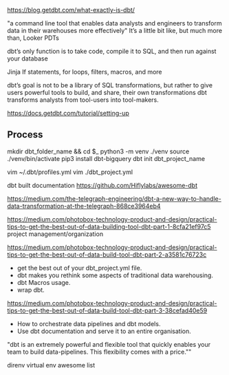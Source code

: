 
https://blog.getdbt.com/what-exactly-is-dbt/

"a command line tool that enables data analysts and engineers to transform data in their warehouses more effectively"
It’s a little bit like, but much more than, Looker PDTs

dbt’s only function is to take code, compile it to SQL, and then run against your database

Jinja
If statements, for loops, filters, macros, and more

dbt’s goal is not to be a library of SQL transformations, but rather to give users powerful tools to build, and share, their own transformations
dbt transforms analysts from tool-users into tool-makers.

https://docs.getdbt.com/tutorial/setting-up



## Process
mkdir dbt_folder_name && cd $_
python3 -m venv ./venv
source ./venv/bin/activate
pip3 install dbt-bigquery
dbt init dbt_project_name

vim ~/.dbt/profiles.yml
vim ./dbt_project.yml




dbt built documentation
https://github.com/Hiflylabs/awesome-dbt


https://medium.com/the-telegraph-engineering/dbt-a-new-way-to-handle-data-transformation-at-the-telegraph-868ce3964eb4

https://medium.com/photobox-technology-product-and-design/practical-tips-to-get-the-best-out-of-data-building-tool-dbt-part-1-8cfa21ef97c5
project management/organization

https://medium.com/photobox-technology-product-and-design/practical-tips-to-get-the-best-out-of-data-build-tool-dbt-part-2-a3581c76723c
- get the best out of your dbt_project.yml file.
- dbt makes you rethink some aspects of traditional data warehousing.
- dbt Macros usage.
- wrap dbt.

https://medium.com/photobox-technology-product-and-design/practical-tips-to-get-the-best-out-of-data-build-tool-dbt-part-3-38cefad40e59
- How to orchestrate data pipelines and dbt models.
- Use dbt documentation and serve it to an entire organisation.


"dbt is an extremely powerful and flexible tool that quickly enables your team to build data-pipelines. This flexibility comes with a price.""



direnv
virtual env
awesome list

